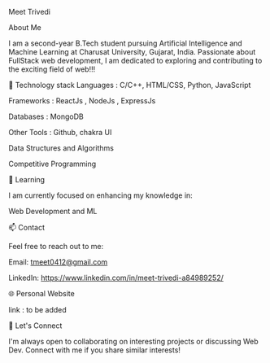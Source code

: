 Meet Trivedi

About Me

I am a second-year B.Tech student pursuing Artificial Intelligence and Machine Learning at Charusat University, Gujarat, India. Passionate about  FullStack web development, I am dedicated to exploring and contributing to the exciting field of web!!!

🚀 Technology stack
Languages : C/C++, HTML/CSS, Python, JavaScript

 Frameworks : ReactJs , NodeJs , ExpressJs 

 Databases : MongoDB

 Other Tools : Github, chakra UI

 Data Structures and Algorithms

 Competitive Programming


🌱 Learning

I am currently focused on enhancing my knowledge in:

Web Development and ML

📫 Contact

Feel free to reach out to me:

Email: tmeet0412@gmail.com

LinkedIn: https://www.linkedin.com/in/meet-trivedi-a84989252/

🌐 Personal Website

link : to be added


🤝 Let's Connect

I'm always open to collaborating on interesting projects or discussing Web Dev. Connect with me if you share similar interests!

